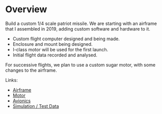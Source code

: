 # Overview

Build a custom 1/4 scale patriot missile. We are starting with an airframe that I assembled in 2019,
adding custom software and hardware to it.

- Custom flight computer designed and being made.
- Enclosure and mount being designed.
- I-class motor will be used for the first launch.
- Initial flight data recorded and analysed.

For successive flights, we plan to use
a custom sugar motor, with some changes
to the airframe.

Links:
- [Airframe](https://shaunlowis.github.io/rocketeering/airframe)
- [Motor](https://shaunlowis.github.io/rocketeering/motor)
- [Avionics](https://shaunlowis.github.io/rocketeering/avionics)
- [Simulation / Test Data](https://shaunlowis.github.io/rocketeering/sim-test)
